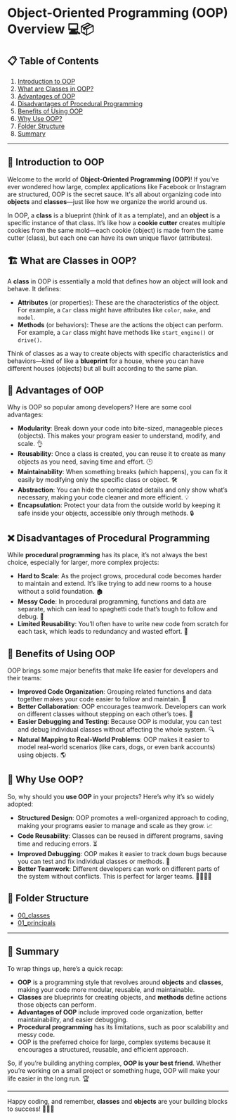 # Object-Oriented Programming (OOP) Overview 💻📦

## 📋 Table of Contents
1. [Introduction to OOP](#introduction-to-oop)
2. [What are Classes in OOP?](#what-are-classes-in-oop)
3. [Advantages of OOP](#advantages-of-oop)
4. [Disadvantages of Procedural Programming](#disadvantages-of-procedural-programming)
5. [Benefits of Using OOP](#benefits-of-using-oop)
6. [Why Use OOP?](#why-use-oop)
7. [Folder Structure](#folder-structure)
8. [Summary](#summary)

---

## 📝 Introduction to OOP

Welcome to the world of **Object-Oriented Programming (OOP)**! If you’ve ever wondered how large, complex applications like Facebook or Instagram are structured, OOP is the secret sauce. It's all about organizing code into **objects** and **classes**—just like how we organize the world around us. 

In OOP, a **class** is a blueprint (think of it as a template), and an **object** is a specific instance of that class. It’s like how a **cookie cutter** creates multiple cookies from the same mold—each cookie (object) is made from the same cutter (class), but each one can have its own unique flavor (attributes).

## 🏗️ What are Classes in OOP?

A **class** in OOP is essentially a mold that defines how an object will look and behave. It defines:
- **Attributes** (or properties): These are the characteristics of the object. For example, a `Car` class might have attributes like `color`, `make`, and `model`.
- **Methods** (or behaviors): These are the actions the object can perform. For example, a `Car` class might have methods like `start_engine()` or `drive()`.

Think of classes as a way to create objects with specific characteristics and behaviors—kind of like a **blueprint** for a house, where you can have different houses (objects) but all built according to the same plan.

## 🚀 Advantages of OOP

Why is OOP so popular among developers? Here are some cool advantages:

- **Modularity**: Break down your code into bite-sized, manageable pieces (objects). This makes your program easier to understand, modify, and scale. 👌
- **Reusability**: Once a class is created, you can reuse it to create as many objects as you need, saving time and effort. 🕒
- **Maintainability**: When something breaks (which happens), you can fix it easily by modifying only the specific class or object. 🛠️
- **Abstraction**: You can hide the complicated details and only show what’s necessary, making your code cleaner and more efficient. 💡
- **Encapsulation**: Protect your data from the outside world by keeping it safe inside your objects, accessible only through methods. 🔒

## ❌ Disadvantages of Procedural Programming

While **procedural programming** has its place, it’s not always the best choice, especially for larger, more complex projects:

- **Hard to Scale**: As the project grows, procedural code becomes harder to maintain and extend. It’s like trying to add new rooms to a house without a solid foundation. 🏚️
- **Messy Code**: In procedural programming, functions and data are separate, which can lead to spaghetti code that’s tough to follow and debug. 🍝
- **Limited Reusability**: You’ll often have to write new code from scratch for each task, which leads to redundancy and wasted effort. 🔄

## 🌟 Benefits of Using OOP

OOP brings some major benefits that make life easier for developers and their teams:

- **Improved Code Organization**: Grouping related functions and data together makes your code easier to follow and maintain. 📂
- **Better Collaboration**: OOP encourages teamwork. Developers can work on different classes without stepping on each other’s toes. 👥
- **Easier Debugging and Testing**: Because OOP is modular, you can test and debug individual classes without affecting the whole system. 🔍
- **Natural Mapping to Real-World Problems**: OOP makes it easier to model real-world scenarios (like cars, dogs, or even bank accounts) using objects. 🌎

## 🤔 Why Use OOP?

So, why should you **use OOP** in your projects? Here’s why it’s so widely adopted:

- **Structured Design**: OOP promotes a well-organized approach to coding, making your programs easier to manage and scale as they grow. 📈
- **Code Reusability**: Classes can be reused in different programs, saving time and reducing errors. ⏳
- **Improved Debugging**: OOP makes it easier to track down bugs because you can test and fix individual classes or methods. 🐞
- **Better Teamwork**: Different developers can work on different parts of the system without conflicts. This is perfect for larger teams. 👨‍💻👩‍💻

## 📂 Folder Structure
- [00_classes](00_classes/)
- [01_principals](https://github.com/Ahad-mirza/advanced-python/tree/main/01_Object_oriented_programming/01_Principals)


---
## 🔑 Summary

To wrap things up, here’s a quick recap:

- **OOP** is a programming style that revolves around **objects** and **classes**, making your code more modular, reusable, and maintainable.
- **Classes** are blueprints for creating objects, and **methods** define actions those objects can perform.
- **Advantages of OOP** include improved code organization, better maintainability, and easier debugging.
- **Procedural programming** has its limitations, such as poor scalability and messy code.
- OOP is the preferred choice for large, complex systems because it encourages a structured, reusable, and efficient approach.

So, if you’re building anything complex, **OOP is your best friend**. Whether you’re working on a small project or something huge, OOP will make your life easier in the long run. 🏆

---
Happy coding, and remember, **classes** and **objects** are your building blocks to success! 🚀👨‍💻


